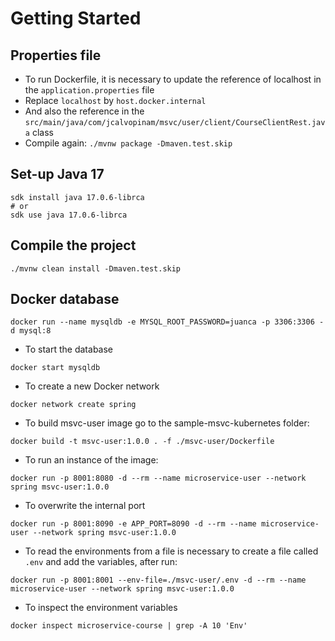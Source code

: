 # Getting Started

## Properties file
- To run Dockerfile, it is necessary to update the reference of localhost in the `application.properties` file
- Replace `localhost` by `host.docker.internal`
- And also the reference in the `src/main/java/com/jcalvopinam/msvc/user/client/CourseClientRest.java` class
- Compile again: `./mvnw package -Dmaven.test.skip `

## Set-up Java 17
```shell
sdk install java 17.0.6-librca 
# or
sdk use java 17.0.6-librca 
```

## Compile the project
```shell
./mvnw clean install -Dmaven.test.skip
```

## Docker database
```shell
docker run --name mysqldb -e MYSQL_ROOT_PASSWORD=juanca -p 3306:3306 -d mysql:8
```
- To start the database
```shell
docker start mysqldb
```
- To create a new Docker network
```shell
docker network create spring
```
- To build msvc-user image go to the sample-msvc-kubernetes folder:
```shell
docker build -t msvc-user:1.0.0 . -f ./msvc-user/Dockerfile
```
- To run an instance of the image:
```shell
docker run -p 8001:8080 -d --rm --name microservice-user --network spring msvc-user:1.0.0
```
- To overwrite the internal port
```shell
docker run -p 8001:8090 -e APP_PORT=8090 -d --rm --name microservice-user --network spring msvc-user:1.0.0
```
- To read the environments from a file is necessary to create a file called `.env` and add the variables, after run:
```shell
docker run -p 8001:8001 --env-file=./msvc-user/.env -d --rm --name microservice-user --network spring msvc-user:1.0.0
```
- To inspect the environment variables
```shell
docker inspect microservice-course | grep -A 10 'Env'  
```